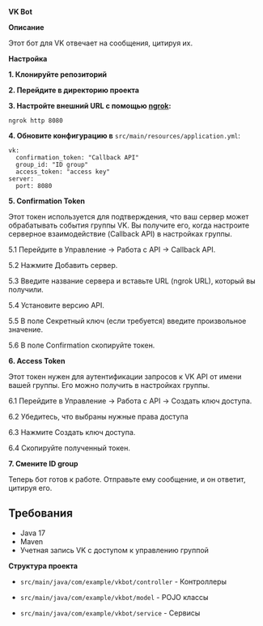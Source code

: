 **VK Bot**

**Описание**

Этот бот для VK отвечает на сообщения, цитируя их.

**Настройка**

**1. Клонируйте репозиторий**

**2. Перейдите в директорию проекта**
   
**3. Настройте внешний URL с помощью [ngrok](https://ngrok.com/):**

    ngrok http 8080

    
**4. Обновите конфигурацию в** `src/main/resources/application.yml`:

    vk:
      confirmation_token: "Callback API"
      group_id: "ID group"
      access_token: "access key"
    server:
      port: 8080
   
**5. Confirmation Token**

Этот токен используется для подтверждения, что ваш сервер может обрабатывать события группы VK. Вы получите его, когда настроите серверное взаимодействие (Callback API) в настройках группы.

5.1 Перейдите в Управление -> Работа с API -> Callback API.

5.2 Нажмите Добавить сервер.

5.3 Введите название сервера и вставьте URL (ngrok URL), который вы получили.

5.4 Установите версию API.

5.5 В поле Секретный ключ (если требуется) введите произвольное значение.

5.6 В поле Confirmation скопируйте токен.

**6. Access Token**

Этот токен нужен для аутентификации запросов к VK API от имени вашей группы. Его можно получить в настройках группы.

6.1 Перейдите в Управление -> Работа с API -> Создать ключ доступа.

6.2 Убедитесь, что выбраны нужные права доступа 

6.3 Нажмите Создать ключ доступа.

6.4 Скопируйте полученный токен.

**7. Смените ID group**

Теперь бот готов к работе. Отправьте ему сообщение, и он ответит, цитируя его.

## Требования

- Java 17
- Maven
- Учетная запись VK с доступом к управлению группой

**Структура проекта**

- `src/main/java/com/example/vkbot/controller` - Контроллеры
  
- `src/main/java/com/example/vkbot/model` - POJO классы
  
- `src/main/java/com/example/vkbot/service` - Сервисы
